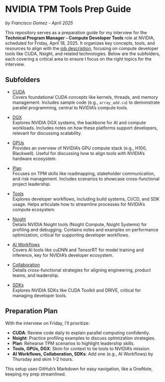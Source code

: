 # NVIDIA TPM Tools Prep Guide

*by Francisco Gomez - April 2025*

This repository serves as a preparation guide for my interview for the **Technical Program Manager - Compute Developer Tools** role at NVIDIA, scheduled for Friday, April 18, 2025. It organizes key concepts, tools, and resources to align with the [job description](https://nvidia.wd5.myworkdayjobs.com/en-US/NVIDIAExternalCareerSite/job/Technical-Program-Manager---Compute-Developer-Tools_JR1995794-1), focusing on compute developer tools like CUDA, Nsight, and related technologies. Below are the subfolders, each covering a critical area to ensure I focus on the right topics for the interview.

## Subfolders

- [CUDA](./CUDA/README.md)  
  Covers foundational CUDA concepts like kernels, threads, and memory management. Includes sample code (e.g., `array_add.cu`) to demonstrate parallel programming, central to NVIDIA’s compute tools.

- [DGX](./DGX/README.md)  
  Explores NVIDIA DGX systems, the backbone for AI and compute workloads. Includes notes on how these platforms support developers, relevant for discussing scalability.

- [GPUs](./GPUs/README.md)  
  Provides an overview of NVIDIA’s GPU compute stack (e.g., H100, Blackwell). Useful for discussing how to align tools with NVIDIA’s hardware ecosystem.

- [Plan](./Plan/README.md)  
  Focuses on TPM skills like roadmapping, stakeholder communication, and risk management. Includes scenarios to showcase cross-functional project leadership.

- [Tools](./Tools/README.md)  
  Explores developer workflows, including build systems, CI/CD, and SDK usage. Helps articulate how to streamline processes for NVIDIA’s compute ecosystem.

- [Nsight](./Nsight/README.md)  
  Details NVIDIA Nsight tools (Nsight Compute, Nsight Systems) for profiling and debugging. Contains notes and examples on performance optimization, critical for supporting developer workflows.

- [AI Workflows](./AI_Workflows/README.md)  
  Covers AI tools like cuDNN and TensorRT for model training and inference, key for NVIDIA’s developer ecosystem.

- [Collaboration](./Collaboration/README.md)  
  Details cross-functional strategies for aligning engineering, product teams, and leadership.

- [SDKs](./SDKs/README.md)  
  Explores NVIDIA SDKs like CUDA Toolkit and DRIVE, critical for managing developer tools.

## Preparation Plan

With the interview on Friday, I’ll prioritize:
- **CUDA**: Review code daily to explain parallel computing confidently.
- **Nsight**: Practice profiling examples to discuss optimization strategies.
- **Plan**: Rehearse TPM scenarios to highlight leadership skills.
- **Tools, GPUs, DGX**: Skim for context to tie tools to NVIDIA’s mission.
- **AI Workflows, Collaboration, SDKs**: Add one (e.g., AI Workflows) by Thursday and skim 1-2 hours.

This setup uses GitHub’s Markdown for easy navigation, like a OneNote, keeping my prep streamlined.